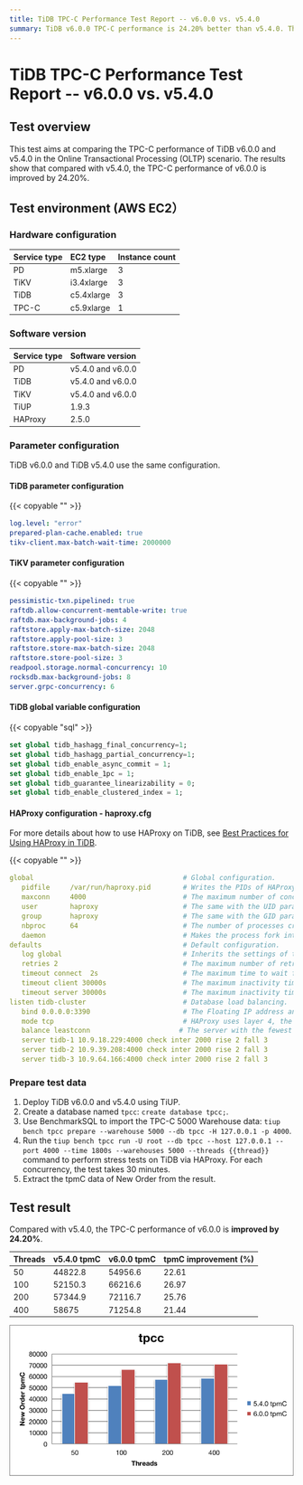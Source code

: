 ```yaml
---
title: TiDB TPC-C Performance Test Report -- v6.0.0 vs. v5.4.0
summary: TiDB v6.0.0 TPC-C performance is 24.20% better than v5.4.0. The improvement is consistent across different thread counts, with the highest improvement at 26.97% for 100 threads.
---
```


# TiDB TPC-C Performance Test Report -- v6.0.0 vs. v5.4.0

## Test overview

This test aims at comparing the TPC-C performance of TiDB v6.0.0 and v5.4.0 in the Online Transactional Processing (OLTP) scenario. The results show that compared with v5.4.0, the TPC-C performance of v6.0.0 is improved by 24.20%.

## Test environment (AWS EC2）

### Hardware configuration

| Service type | EC2 type | Instance count |
|:----------|:----------|:----------|
| PD        | m5.xlarge |     3     |
| TiKV      | i3.4xlarge|     3     |
| TiDB      | c5.4xlarge|     3     |
| TPC-C  | c5.9xlarge|     1     |

### Software version

| Service type | Software version  |
| :----------- | :---------------- |
| PD           | v5.4.0 and v6.0.0 |
| TiDB         | v5.4.0 and v6.0.0 |
| TiKV         | v5.4.0 and v6.0.0 |
| TiUP         | 1.9.3             |
| HAProxy      | 2.5.0             |

### Parameter configuration

TiDB v6.0.0 and TiDB v5.4.0 use the same configuration.

#### TiDB parameter configuration

{{< copyable "" >}}

```yaml
log.level: "error"
prepared-plan-cache.enabled: true
tikv-client.max-batch-wait-time: 2000000
```

#### TiKV parameter configuration

{{< copyable "" >}}

```yaml
pessimistic-txn.pipelined: true
raftdb.allow-concurrent-memtable-write: true
raftdb.max-background-jobs: 4
raftstore.apply-max-batch-size: 2048
raftstore.apply-pool-size: 3
raftstore.store-max-batch-size: 2048
raftstore.store-pool-size: 3
readpool.storage.normal-concurrency: 10
rocksdb.max-background-jobs: 8
server.grpc-concurrency: 6
```

#### TiDB global variable configuration

{{< copyable "sql" >}}

```sql
set global tidb_hashagg_final_concurrency=1;
set global tidb_hashagg_partial_concurrency=1;
set global tidb_enable_async_commit = 1;
set global tidb_enable_1pc = 1;
set global tidb_guarantee_linearizability = 0;
set global tidb_enable_clustered_index = 1;
```

#### HAProxy configuration - haproxy.cfg

For more details about how to use HAProxy on TiDB, see [Best Practices for Using HAProxy in TiDB](/best-practices/haproxy-best-practices.md).

{{< copyable "" >}}

```yaml
global                                     # Global configuration.
   pidfile     /var/run/haproxy.pid        # Writes the PIDs of HAProxy processes into this file.
   maxconn     4000                        # The maximum number of concurrent connections for a single HAProxy process.
   user        haproxy                     # The same with the UID parameter.
   group       haproxy                     # The same with the GID parameter. A dedicated user group is recommended.
   nbproc      64                          # The number of processes created when going daemon. When starting multiple processes to forward requests, ensure that the value is large enough so that HAProxy does not block processes.
   daemon                                  # Makes the process fork into background. It is equivalent to the command line "-D" argument. It can be disabled by the command line "-db" argument.
defaults                                   # Default configuration.
   log global                              # Inherits the settings of the global configuration.
   retries 2                               # The maximum number of retries to connect to an upstream server. If the number of connection attempts exceeds the value, the backend server is considered unavailable.
   timeout connect  2s                     # The maximum time to wait for a connection attempt to a backend server to succeed. It should be set to a shorter time if the server is located on the same LAN as HAProxy.
   timeout client 30000s                   # The maximum inactivity time on the client side.
   timeout server 30000s                   # The maximum inactivity time on the server side.
listen tidb-cluster                        # Database load balancing.
   bind 0.0.0.0:3390                       # The Floating IP address and listening port.
   mode tcp                                # HAProxy uses layer 4, the transport layer.
   balance leastconn                      # The server with the fewest connections receives the connection. "leastconn" is recommended where long sessions are expected, such as LDAP, SQL and TSE, rather than protocols using short sessions, such as HTTP. The algorithm is dynamic, which means that server weights might be adjusted on the fly for slow starts for instance.
   server tidb-1 10.9.18.229:4000 check inter 2000 rise 2 fall 3       # Detects port 4000 at a frequency of once every 2000 milliseconds. If it is detected as successful twice, the server is considered available; if it is detected as failed three times, the server is considered unavailable.
   server tidb-2 10.9.39.208:4000 check inter 2000 rise 2 fall 3
   server tidb-3 10.9.64.166:4000 check inter 2000 rise 2 fall 3
```

### Prepare test data

1. Deploy TiDB v6.0.0 and v5.4.0 using TiUP.
2. Create a database named `tpcc`: `create database tpcc;`.
3. Use BenchmarkSQL to import the TPC-C 5000 Warehouse data: `tiup bench tpcc prepare --warehouse 5000 --db tpcc -H 127.0.0.1 -p 4000`.
4. Run the `tiup bench tpcc run -U root --db tpcc --host 127.0.0.1 --port 4000 --time 1800s --warehouses 5000 --threads {{thread}}` command to perform stress tests on TiDB via HAProxy. For each concurrency, the test takes 30 minutes.
5. Extract the tpmC data of New Order from the result.

## Test result

Compared with v5.4.0, the TPC-C performance of v6.0.0 is **improved by 24.20%**.

| Threads | v5.4.0 tpmC | v6.0.0 tpmC | tpmC improvement (%) |
|:----------|:----------|:----------|:----------|
|50|44822.8|54956.6|22.61|
|100|52150.3|66216.6|26.97|
|200|57344.9|72116.7|25.76|
|400|58675|71254.8|21.44|

![TPC-C](/media/tpcc_v540_vs_v600.png)
